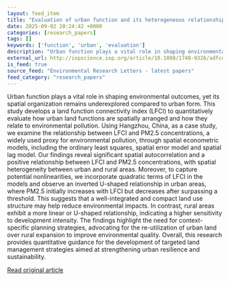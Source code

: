 ```yaml
---
layout: feed_item
title: "Evaluation of urban function and its heterogeneous relationships with environmental pollution in urban and rural areas"
date: 2025-09-02 20:24:42 +0000
categories: [research_papers]
tags: []
keywords: ['function', 'urban', 'evaluation']
description: "Urban function plays a vital role in shaping environmental outcomes, yet its spatial organization remains underexplored compared to urban form"
external_url: http://iopscience.iop.org/article/10.1088/1748-9326/adfceb
is_feed: true
source_feed: "Environmental Research Letters - latest papers"
feed_category: "research_papers"
---
```


Urban function plays a vital role in shaping environmental outcomes, yet its spatial organization remains underexplored compared to urban form. This study develops a land function connectivity index (LFCI) to quantitatively evaluate how urban land functions are spatially arranged and how they relate to environmental pollution. Using Hangzhou, China, as a case study, we examine the relationship between LFCI and PM2.5 concentrations, a widely used proxy for environmental pollution, through spatial econometric models, including the ordinary least squares, spatial error model and spatial lag model. Our findings reveal significant spatial autocorrelation and a positive relationship between LFCI and PM2.5 concentrations, with spatial heterogeneity between urban and rural areas. Moreover, to capture potential nonlinearities, we incorporate quadratic terms of LFCI in the models and observe an inverted U-shaped relationship in urban areas, where PM2.5 initially increases with LFCI but decreases after surpassing a threshold. This suggests that a well-integrated and compact land use structure may help reduce environmental impacts. In contrast, rural areas exhibit a more linear or U-shaped relationship, indicating a higher sensitivity to development intensity. The findings highlight the need for context-specific planning strategies, advocating for the re-utilization of urban land over rural expansion to improve environmental quality. Overall, this research provides quantitative guidance for the development of targeted land management strategies aimed at strengthening urban resilience and sustainability.

[Read original article](http://iopscience.iop.org/article/10.1088/1748-9326/adfceb)

